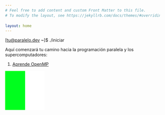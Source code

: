 ```yaml
---
# Feel free to add content and custom Front Matter to this file.
# To modify the layout, see https://jekyllrb.com/docs/themes/#overriding-theme-defaults

layout: home
---
```

<span class=prompt>\[tu@paralelo.dev ~\]$</span>  ./iniciar

Aquí comenzará tu camino hacia la programación paralela y los supercomputadores:

1. [Aprende OpenMP](https://openmp.paralelo.dev)

![cursor](assets/gif/cursor.gif) 
